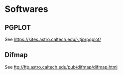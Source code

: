 # Softwares

## PGPLOT

See https://sites.astro.caltech.edu/~tjp/pgplot/

## Difmap

See ftp://ftp.astro.caltech.edu/pub/difmap/difmap.html 
